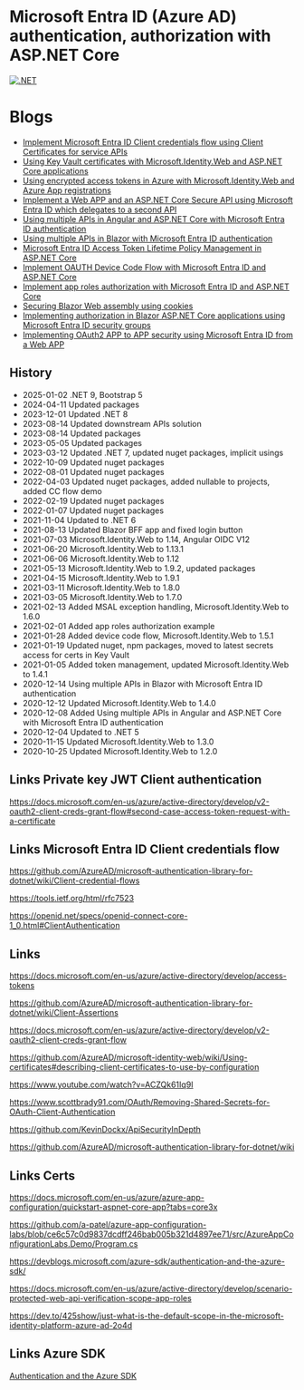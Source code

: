 # Microsoft Entra ID (Azure AD) authentication, authorization with ASP.NET Core

[![.NET](https://github.com/damienbod/AzureADAuthRazorUiServiceApiCertificate/workflows/.NET/badge.svg)](https://github.com/damienbod/AzureADAuthRazorUiServiceApiCertificate/actions?query=workflow%3A.NET) 

# Blogs

- [Implement Microsoft Entra ID Client credentials flow using Client Certificates for service APIs](https://damienbod.com/2020/10/01/implement-azure-ad-client-credentials-flow-using-client-certificates-for-service-apis/)
- [Using Key Vault certificates with Microsoft.Identity.Web and ASP.NET Core applications](https://damienbod.com/2020/10/09/using-key-vault-certificates-with-microsoft-identity-web-and-asp-net-core-applications/)
- [Using encrypted access tokens in Azure with Microsoft.Identity.Web and Azure App registrations](https://damienbod.com/2020/10/22/using-encrypted-access-tokens-in-azure-with-microsoft-identity-web-and-azure-app-registrations/)
- [Implement a Web APP and an ASP.NET Core Secure API using Microsoft Entra ID which delegates to a second API](https://damienbod.com/2020/11/09/implement-a-web-app-and-an-asp-net-core-secure-api-using-azure-ad-which-delegates-to-second-api/)
- [Using multiple APIs in Angular and ASP.NET Core with Microsoft Entra ID authentication](https://damienbod.com/2020/12/08/using-multiple-apis-in-angular-and-asp-net-core-with-azure-ad-authentication/)
- [Using multiple APIs in Blazor with Microsoft Entra ID authentication](https://damienbod.com/2020/12/14/using-multiple-apis-in-blazor-with-azure-ad-authentication/)
- [Microsoft Entra ID Access Token Lifetime Policy Management in ASP.NET Core](https://damienbod.com/2021/01/05/azure-ad-access-token-lifetime-policy-management-in-asp-net-core/)
- [Implement OAUTH Device Code Flow with Microsoft Entra ID and ASP.NET Core](https://damienbod.com/2021/01/28/implement-oauth-device-code-flow-with-azure-ad-and-asp-net-core/)
- [Implement app roles authorization with Microsoft Entra ID and ASP.NET Core](https://damienbod.com/2021/02/01/implement-app-roles-authorization-with-azure-ad-and-asp-net-core/)
- [Securing Blazor Web assembly using cookies](https://damienbod.com/2021/03/08/securing-blazor-web-assembly-using-cookies/)
- [Implementing authorization in Blazor ASP.NET Core applications using Microsoft Entra ID security groups](https://damienbod.com/2022/02/21/implementing-authorization-in-blazor-asp-net-core-applications-using-azure-ad-security-groups/)
- [Implementing OAuth2 APP to APP security using Microsoft Entra ID from a Web APP](https://damienbod.com/2022/03/28/implementing-oauth2-app-to-app-security-using-azure-ad-from-a-web-app/)

## History

- 2025-01-02 .NET 9, Bootstrap 5
- 2024-04-11 Updated packages
- 2023-12-01 Updated .NET 8
- 2023-08-14 Updated downstream APIs solution
- 2023-08-14 Updated packages
- 2023-05-05 Updated packages
- 2023-03-12 Updated .NET 7, updated nuget packages, implicit usings
- 2022-10-09 Updated nuget packages
- 2022-08-01 Updated nuget packages
- 2022-04-03 Updated nuget packages, added nullable to projects, added CC flow demo
- 2022-02-19 Updated nuget packages
- 2022-01-07 Updated nuget packages
- 2021-11-04 Updated to .NET 6
- 2021-08-13 Updated Blazor BFF app and fixed login button
- 2021-07-03 Microsoft.Identity.Web to 1.14, Angular OIDC V12
- 2021-06-20 Microsoft.Identity.Web to 1.13.1
- 2021-06-06 Microsoft.Identity.Web to 1.12
- 2021-05-13 Microsoft.Identity.Web to 1.9.2, updated packages
- 2021-04-15 Microsoft.Identity.Web to 1.9.1
- 2021-03-11 Microsoft.Identity.Web to 1.8.0
- 2021-03-05 Microsoft.Identity.Web to 1.7.0
- 2021-02-13 Added MSAL exception handling, Microsoft.Identity.Web to 1.6.0
- 2021-02-01 Added app roles authorization example
- 2021-01-28 Added device code flow, Microsoft.Identity.Web to 1.5.1
- 2021-01-19 Updated nuget, npm packages, moved to latest secrets access for certs in Key Vault
- 2021-01-05 Added token management, updated Microsoft.Identity.Web to 1.4.1
- 2020-12-14 Using multiple APIs in Blazor with Microsoft Entra ID authentication
- 2020-12-12 Updated Microsoft.Identity.Web to 1.4.0
- 2020-12-08 Added Using multiple APIs in Angular and ASP.NET Core with Microsoft Entra ID authentication
- 2020-12-04 Updated to .NET 5
- 2020-11-15 Updated Microsoft.Identity.Web to 1.3.0
- 2020-10-25 Updated Microsoft.Identity.Web to 1.2.0

## Links Private key JWT Client authentication

https://docs.microsoft.com/en-us/azure/active-directory/develop/v2-oauth2-client-creds-grant-flow#second-case-access-token-request-with-a-certificate

## Links Microsoft Entra ID Client credentials flow

https://github.com/AzureAD/microsoft-authentication-library-for-dotnet/wiki/Client-credential-flows

https://tools.ietf.org/html/rfc7523

https://openid.net/specs/openid-connect-core-1_0.html#ClientAuthentication

## Links

https://docs.microsoft.com/en-us/azure/active-directory/develop/access-tokens

https://github.com/AzureAD/microsoft-authentication-library-for-dotnet/wiki/Client-Assertions

https://docs.microsoft.com/en-us/azure/active-directory/develop/v2-oauth2-client-creds-grant-flow

https://github.com/AzureAD/microsoft-identity-web/wiki/Using-certificates#describing-client-certificates-to-use-by-configuration

https://www.youtube.com/watch?v=ACZQk61Iq9I

https://www.scottbrady91.com/OAuth/Removing-Shared-Secrets-for-OAuth-Client-Authentication

https://github.com/KevinDockx/ApiSecurityInDepth

https://github.com/AzureAD/microsoft-authentication-library-for-dotnet/wiki

## Links Certs

https://docs.microsoft.com/en-us/azure/azure-app-configuration/quickstart-aspnet-core-app?tabs=core3x

https://github.com/a-patel/azure-app-configuration-labs/blob/ce6c57c0d9837dcdff246bab005b321d4897ee71/src/AzureAppConfigurationLabs.Demo/Program.cs

https://devblogs.microsoft.com/azure-sdk/authentication-and-the-azure-sdk/

https://docs.microsoft.com/en-us/azure/active-directory/develop/scenario-protected-web-api-verification-scope-app-roles

https://dev.to/425show/just-what-is-the-default-scope-in-the-microsoft-identity-platform-azure-ad-2o4d

## Links Azure SDK

<a href="https://devblogs.microsoft.com/azure-sdk/authentication-and-the-azure-sdk/">Authentication and the Azure SDK</a>

